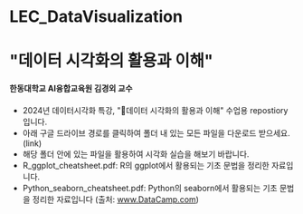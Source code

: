 # LEC_DataVisualization

# "데이터 시각화의 활용과 이해"
#### 한동대학교 AI융합교육원 김경외 교수

- 2024년 데이터시각화 특강, "데이터 시각화의 활용과 이해" 수업용 repostiory입니다.
- 아래 구글 드라이브 경로를 클릭하여 폴더 내 있는 모든 파일을 다운로드 받으세요.
(link)
- 해당 폴더 안에 있는 파일을 활용하여 시각화 실습을 해보기 바랍니다.
- R_ggplot_cheatsheet.pdf: R의 ggplot에서 활용되는 기초 문법을 정리한 자료입니다.
- Python_seaborn_cheatsheet.pdf: Python의 seaborn에서 활용되는 기초 문법을 정리한 자료입니다 (출처: www.DataCamp.com)
